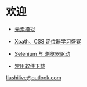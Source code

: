 # 欢迎

* [元素模拟](https://liushilive.github.io/html_example/)

* [Xpath、CSS 定位器学习盛宴](https://liushilive.github.io/css_xpath/)

* [Selenium 与 浏览器驱动](https://liushilive.github.io/Selenium_Drivers/)

* [常用软件下载](https://liushilive.github.io/Software-Downloads/)

<!-- * [HTMLReport说明](https://liushilive.github.io/HTMLReport/)

* [HTMLReport测试报告演示](https://liushilive.github.io/HTMLReport/tests/report/test.html) -->


<liushilive@outlook.com>
